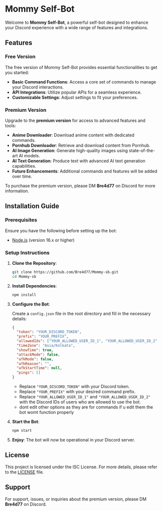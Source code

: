 
# Mommy Self-Bot

Welcome to **Mommy Self-Bot**, a powerful self-bot designed to enhance your Discord experience with a wide range of features and integrations.

## Features

### Free Version

The free version of Mommy Self-Bot provides essential functionalities to get you started:

- **Basic Command Functions**: Access a core set of commands to manage your Discord interactions.
- **API Integrations**: Utilize popular APIs for a seamless experience.
- **Customizable Settings**: Adjust settings to fit your preferences.

### Premium Version

Upgrade to the **premium version** for access to advanced features and tools:

- **Anime Downloader**: Download anime content with dedicated commands.
- **Pornhub Downloader**: Retrieve and download content from Pornhub.
- **AI Image Generation**: Generate high-quality images using state-of-the-art AI models.
- **AI Text Generation**: Produce text with advanced AI text generation capabilities.
- **Future Enhancements**: Additional commands and features will be added over time.

To purchase the premium version, please DM **Bre4d77** on Discord for more information.

## Installation Guide

### Prerequisites

Ensure you have the following before setting up the bot:

- [Node.js](https://nodejs.org/en/) (version 16.x or higher)

### Setup Instructions

1. **Clone the Repository**:
   ```bash
   git clone https://github.com/Bre4d77/Mommy-sb.git
   cd Mommy-sb
   ```

2. **Install Dependencies**:
   ```bash
   npm install
   ```

3. **Configure the Bot**:

   Create a `config.json` file in the root directory and fill in the necessary details:

   ```json
   {
     "token": "YOUR_DISCORD_TOKEN",
     "prefix": "YOUR_PREFIX",
     "allowedIds": ["YOUR_ALLOWED_USER_ID_1", "YOUR_ALLOWED_USER_ID_2"],
     "timeZone": "Asia/Kolkata",
     "showTime": true,
     "attackMode": false,
     "afkMode": false,
     "afkReason": "",
     "afkStartTime": null,
     "pings": []
   }
   ```

   - Replace `"YOUR_DISCORD_TOKEN"` with your Discord token.
   - Replace `"YOUR_PREFIX"` with your desired command prefix.
   - Replace `"YOUR_ALLOWED_USER_ID_1"` and `"YOUR_ALLOWED_USER_ID_2"` with the Discord IDs of users who are allowed to use the bot.
   - dont edit other options as they are for commands if u edit them the bot womt function properly 

4. **Start the Bot**:
   ```bash
   npm start
   ```

5. **Enjoy**: The bot will now be operational in your Discord server.

## License

This project is licensed under the ISC License. For more details, please refer to the [LICENSE](LICENSE) file.

## Support

For support, issues, or inquiries about the premium version, please DM **Bre4d77** on Discord.
